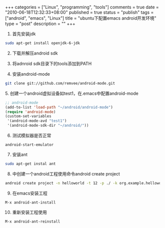 +++
categories = ["Linux", "programming", "tools"]
comments = true
date = "2010-06-18T12:32:33+08:00"
published = true
status = "publish"
tags = ["android", "emacs", "Linux"]
title = "ubuntu下配置emacs android开发环境"
type = "post"
description = ""
+++


1. 首先安装jdk

```sh
sudo apt-get install openjdk-6-jdk
```

2. 下载并解压android sdk

3. 将adnroid sdk目录下的tools添加到PATH

4. 安装android-mode

```sh
git clone git://github.com/remvee/android-mode.git
```

5. 创建一个android虚拟设备如test1，在.emacs中配置android-mode

```lisp
;; android-mode
(add-to-list 'load-path "~/android/android-mode")
(require 'android-mode)
(custom-set-variables
 '(android-mode-avd "test1")
 '(android-mode-sdk-dir "~/android/"))
```


6. 测试模拟器是否正常

``` 
android-start-emulator
```

7. 安装ant

```sh
sudo apt-get instal ant
```

8. 中创建一个android工程使用命令android create project

```sh
android create project -n helloworld -t 12 -p ./ -k org.example.helloworld -a helloworld
```

9. 在emacs安装工程

``` 
M-x android-ant-install
```

10. 重新安装工程使用

``` 
M-x android-ant-reinstall
```
<!--more-->